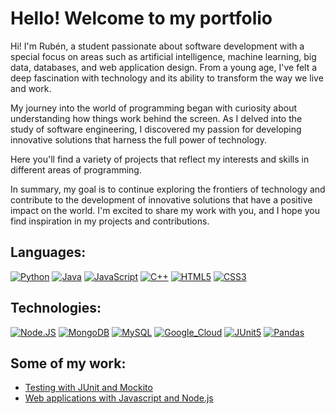 # Hello! Welcome to my portfolio
Hi! I'm Rubén, a student passionate about software development with a special focus on areas such as artificial intelligence,
machine learning, big data, databases, and web application design. From a young age, I've felt a deep fascination with technology
and its ability to transform the way we live and work.

My journey into the world of programming began with curiosity about understanding how things work behind the screen. As I delved into
the study of software engineering, I discovered my passion for developing innovative solutions that harness the full power of technology.

Here you'll find a variety of projects that reflect my interests and skills in different areas of programming.

In summary, my goal is to continue exploring the frontiers of technology and contribute to the development of innovative solutions that
have a positive impact on the world. I'm excited to share my work with you, and I hope you find inspiration in my projects and contributions.



## Languages:
[![Python](https://img.shields.io/badge/python-3670A0?style=for-the-badge&logo=python&logoColor=white&labelColor=4e4f4e)]()
[![Java](https://img.shields.io/badge/Java-ED8B00?style=for-the-badge&logo=openjdk&logoColor=white&labelColor=4e4f4e)]()
[![JavaScript](https://shields.io/badge/JavaScript-F7DF1E?logo=JavaScript&logoColor=white&style=for-the-badge&labelColor=4e4f4e)]()
[![C++](https://img.shields.io/badge/C++-00599C?style=for-the-badge&logo=C%2B%2B&logoColor=white&labelColor=4e4f4e)]()
[![HTML5](https://img.shields.io/badge/HTML5-E34F26?style=for-the-badge&logo=HTML5&logoColor=white&labelColor=4e4f4e)]()
[![CSS3](https://img.shields.io/badge/CSS3-1572B6?style=for-the-badge&logo=css3&logoColor=white&labelColor=4e4f4e)]()

## Technologies:
[![Node.JS](https://img.shields.io/badge/Node.JS-339933?style=for-the-badge&logo=node.js&logoColor=white&labelColor=4e4f4e)]()
[![MongoDB](https://img.shields.io/badge/MongoDB-47A248?style=for-the-badge&logo=mongodb&logoColor=white&labelColor=4e4f4e)]()
[![MySQL](https://img.shields.io/badge/MySQL-4479A1?style=for-the-badge&logo=mysql&logoColor=white&labelColor=4e4f4e)]()
[![Google_Cloud](https://img.shields.io/badge/Google_Cloud-4285F4?style=for-the-badge&logo=googlecloud&logoColor=white&labelColor=4e4f4e)]()
[![JUnit5](https://img.shields.io/badge/Junit5-25A162?style=for-the-badge&logo=junit5&logoColor=white&labelColor=4e4f4e)]()
[![Pandas](https://img.shields.io/badge/pandas-150458?style=for-the-badge&logo=pandas&logoColor=white&labelColor=4e4f4e)]()


## Some of my work:

* [Testing with JUnit and Mockito](https://github.com/RubnMC/TSW-Laboratorio)
* [Web applications with Javascript and Node.js](https://github.com/RubnMC/Practs-voluntarias-AW)



